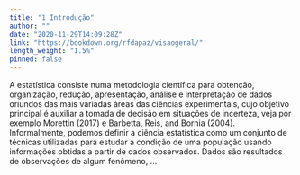 ```yaml
---
title: "1 Introdução"
author: ""
date: "2020-11-29T14:09:28Z"
link: "https://bookdown.org/rfdapaz/visaogeral/"
length_weight: "1.5%"
pinned: false
---
```


A estatística consiste numa metodologia científica para obtenção, organização, redução, apresentação, análise e interpretação de dados oriundos das mais variadas áreas das ciências experimentais, cujo objetivo principal é auxiliar a tomada de decisão em situações de incerteza, veja por exemplo Morettin (2017) e Barbetta, Reis, and Bornia (2004). Informalmente, podemos definir a ciência estatística como um conjunto de técnicas utilizadas para estudar a condição de uma população usando informações obtidas a partir de dados observados. Dados são resultados de observações de algum fenômeno, ...
